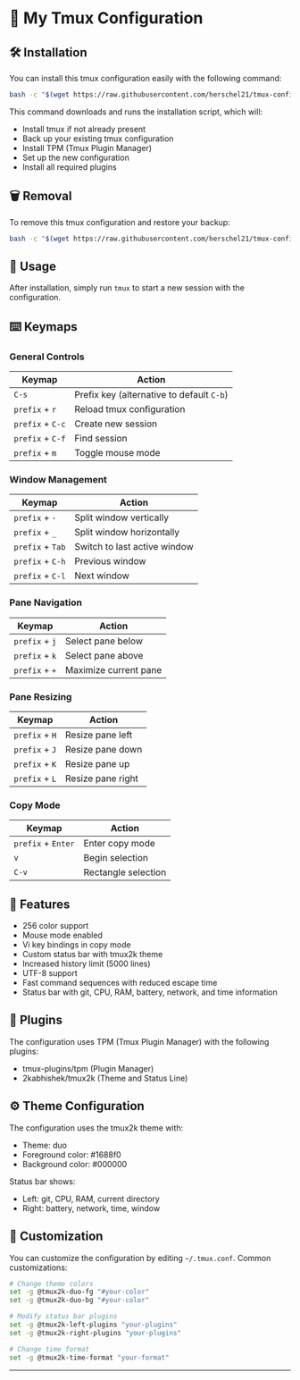 # 🚀 My Tmux Configuration

## 🛠️ Installation

You can install this tmux configuration easily with the following command:

```bash
bash -c "$(wget https://raw.githubusercontent.com/herschel21/tmux-config/main/install.sh -O -)"
```

This command downloads and runs the installation script, which will:
- Install tmux if not already present
- Back up your existing tmux configuration
- Install TPM (Tmux Plugin Manager)
- Set up the new configuration
- Install all required plugins

## 🗑️ Removal

To remove this tmux configuration and restore your backup:

```bash
bash -c "$(wget https://raw.githubusercontent.com/herschel21/tmux-config/main/uninstall.sh -O -)"
```

## 🚀 Usage

After installation, simply run `tmux` to start a new session with the configuration.

## ⌨️ Keymaps

### General Controls

| Keymap | Action |
|--------|--------|
| `C-s` | Prefix key (alternative to default `C-b`) |
| `prefix` + `r` | Reload tmux configuration |
| `prefix` + `C-c` | Create new session |
| `prefix` + `C-f` | Find session |
| `prefix` + `m` | Toggle mouse mode |

### Window Management

| Keymap | Action |
|--------|--------|
| `prefix` + `-` | Split window vertically |
| `prefix` + `_` | Split window horizontally |
| `prefix` + `Tab` | Switch to last active window |
| `prefix` + `C-h` | Previous window |
| `prefix` + `C-l` | Next window |

### Pane Navigation

| Keymap | Action |
|--------|--------|
| `prefix` + `j` | Select pane below |
| `prefix` + `k` | Select pane above |
| `prefix` + `+` | Maximize current pane |

### Pane Resizing

| Keymap | Action |
|--------|--------|
| `prefix` + `H` | Resize pane left |
| `prefix` + `J` | Resize pane down |
| `prefix` + `K` | Resize pane up |
| `prefix` + `L` | Resize pane right |

### Copy Mode

| Keymap | Action |
|--------|--------|
| `prefix` + `Enter` | Enter copy mode |
| `v` | Begin selection |
| `C-v` | Rectangle selection |

## 🎨 Features

- 256 color support
- Mouse mode enabled
- Vi key bindings in copy mode
- Custom status bar with tmux2k theme
- Increased history limit (5000 lines)
- UTF-8 support
- Fast command sequences with reduced escape time
- Status bar with git, CPU, RAM, battery, network, and time information

## 🔌 Plugins

The configuration uses TPM (Tmux Plugin Manager) with the following plugins:
- tmux-plugins/tpm (Plugin Manager)
- 2kabhishek/tmux2k (Theme and Status Line)

## ⚙️ Theme Configuration

The configuration uses the tmux2k theme with:
- Theme: duo
- Foreground color: #1688f0
- Background color: #000000

Status bar shows:
- Left: git, CPU, RAM, current directory
- Right: battery, network, time, window

## 🔧 Customization

You can customize the configuration by editing `~/.tmux.conf`. Common customizations:

```bash
# Change theme colors
set -g @tmux2k-duo-fg "#your-color"
set -g @tmux2k-duo-bg "#your-color"

# Modify status bar plugins
set -g @tmux2k-left-plugins "your-plugins"
set -g @tmux2k-right-plugins "your-plugins"

# Change time format
set -g @tmux2k-time-format "your-format"
```

---

